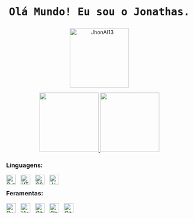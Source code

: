 # <p align="center"><samp>Olá Mundo! Eu sou o Jonathas.</samp></p>

<a href="https://github.com/JhonAI13"  style="padding:0px;">

  <p align="center"><img height="160em" src="https://github-readme-streak-stats.herokuapp.com/?user=JhonAI13&theme=midnight-purple" alt="JhonAI13"/></p>
  <p align="center" >
<img height="160em" src="https://github-readme-stats.vercel.app/api?username=JhonAI13&show_icons=true&theme=midnight-purple&include_all_commits=true&count_private=true"/>
<img height="160em"src="https://github-readme-stats.vercel.app/api/top-langs/?username=JhonAI13&layout=compact&langs_count=7&theme=midnight-purple"/>
  </p>
</a>

 ### Linguagens:

<img align="left" alt="Python" width="26px" src="https://cdn.jsdelivr.net/gh/devicons/devicon/icons/python/python-original.svg"  style="padding-right:10px;"/>
<img align="left" alt="HTML5" width="26px" src="https://cdn.jsdelivr.net/gh/devicons/devicon/icons/html5/html5-original.svg" style="padding-right:10px;" />
<img align="left" alt="CSS3" width="26px" src="https://cdn.jsdelivr.net/gh/devicons/devicon/icons/css3/css3-original.svg" style="padding-right:10px;" />
<img align="left" alt="JavaScript" width="26px" src="https://cdn.jsdelivr.net/gh/devicons/devicon/icons/javascript/javascript-original.svg" style="padding-right:10px;" />

</br>

### Feramentas:

<img align="left" alt="PyCharm" width="26px" src="https://cdn.jsdelivr.net/gh/devicons/devicon/icons/pycharm/pycharm-original.svg"  style="padding-right:10px;"/>     
<img align="left" alt="Visual Studio Code" width="26px" src="https://cdn.jsdelivr.net/gh/devicons/devicon/icons/vscode/vscode-original.svg" style="padding-right:10px;" />
<img align="left" alt="Git" width="26px" src="https://cdn.jsdelivr.net/gh/devicons/devicon/icons/git/git-original.svg" style="padding-right:10px;" />
<img align="left" alt="GitHub" width="26px" src="https://user-images.githubusercontent.com/3369400/139447912-e0f43f33-6d9f-45f8-be46-2df5bbc91289.png" style="padding-right:10px;" />
<img align="left" alt="GitHub" width="26px" src="https://user-images.githubusercontent.com/3369400/139448065-39a229ba-4b06-434b-bc67-616e2ed80c8f.png" style="padding-right:10px;" />
